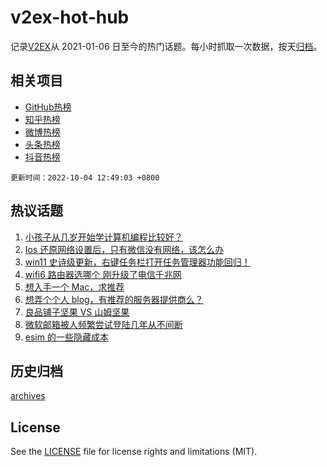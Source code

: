 # v2ex-hot-hub

 记录[V2EX](https://www.v2ex.com/)从 2021-01-06 日至今的热门话题。每小时抓取一次数据，按天[归档](archives)。
 
 ## 相关项目

- [GitHub热榜](https://github.com/lonnyzhang423/github-hot-hub)
- [知乎热榜](https://github.com/lonnyzhang423/zhihu-hot-hub)
- [微博热榜](https://github.com/lonnyzhang423/weibo-hot-hub)
- [头条热榜](https://github.com/lonnyzhang423/toutiao-hot-hub)
- [抖音热榜](https://github.com/lonnyzhang423/douyin-hot-hub)


 `更新时间：2022-10-04 12:49:03 +0800`

## 热议话题

1. [小孩子从几岁开始学计算机编程比较好？](https://www.v2ex.com/t/884505)
1. [Ios 还原网络设置后，只有微信没有网络，该怎么办](https://www.v2ex.com/t/884517)
1. [win11 史诗级更新，右键任务栏打开任务管理器功能回归！](https://www.v2ex.com/t/884547)
1. [wifi6 路由器选哪个 刚升级了电信千兆网](https://www.v2ex.com/t/884508)
1. [想入手一个 Mac，求推荐](https://www.v2ex.com/t/884562)
1. [想弄个个人 blog，有推荐的服务器提供商么？](https://www.v2ex.com/t/884582)
1. [良品铺子坚果 VS 山姆坚果](https://www.v2ex.com/t/884485)
1. [微软邮箱被人频繁尝试登陆几年从不间断](https://www.v2ex.com/t/884544)
1. [esim 的一些隐藏成本](https://www.v2ex.com/t/884574)

## 历史归档

[archives](archives)

## License

See the [LICENSE](LICENSE) file for license rights and limitations (MIT).
